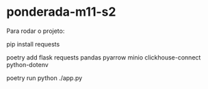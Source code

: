 # ponderada-m11-s2

Para rodar o projeto:

pip install requests

poetry add flask requests pandas pyarrow minio clickhouse-connect python-dotenv

poetry run python ./app.py
